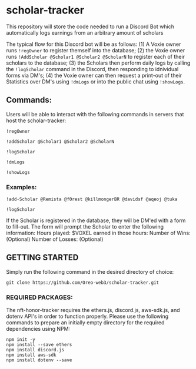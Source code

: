 # scholar-tracker
This repository will store the code needed to run a Discord Bot which automatically logs earnings from an arbitrary amount of scholars

The typical flow for this Discord bot will be as follows: (1) A Voxie owner runs `!regOwner` to register themself into the database; (2) the Voxie owner runs `!AddScholar @Scholar1 @Scholar2 @ScholarN` to register each of their scholars to the database; (3) the Scholars then perform daily logs by calling the `!logScholar` command in the Discord, then responding to idnividual forms via DM's; (4) the Voxie owner can then request a print-out of their Statistics over DM's using `!dmLogs` or into the public chat using `!showLogs`. 

## Commands:
Users will be able to interact with the following commands in servers that host the scholar-tracker:

```
!regOwner
```
```
!addScholar @Scholar1 @Scholar2 @ScholarN
```
```
!logScholar
```
```
!dmLogs
```
```
!showLogs
```



### Examples:

```
!add-Scholar @Remista @f0rest @killmongerBR @davidsf @aqeoj @tuka
```
```
!logScholar
```
If the Scholar is registered in the database, they will be DM'ed with a form to fill-out. The form will prompt the Scholar to enter the following information:
Hours played: 
$VOXEL earned in those hours:
Number of Wins: (Optional)
Number of Losses: (Optional)

## GETTING STARTED

Simply run the following command in the desired directory of choice:

```
git clone https://github.com/Oreo-web3/scholar-tracker.git
```

### REQUIRED PACKAGES:

The nft-honor-tracker requires the ethers.js, discord.js, aws-sdk.js, and dotenv API's in order to function properly. Please use the following commands to prepare an initially empty directory for the required dependencies using NPM:

```
npm init -y
npm install --save ethers
npm install discord.js
npm install aws-sdk
npm install dotenv --save
```
